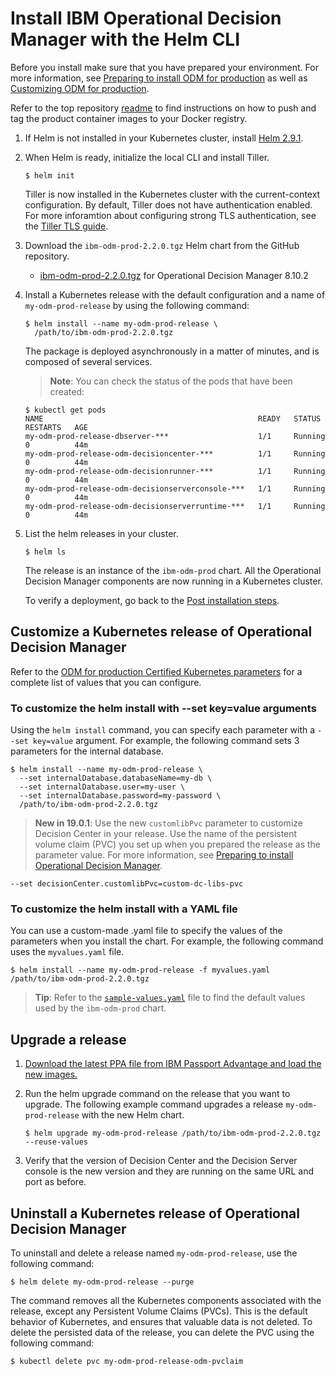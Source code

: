 # Install IBM Operational Decision Manager with the Helm CLI

Before you install make sure that you have prepared your environment. For more information, see [Preparing to install ODM for production](https://www.ibm.com/support/knowledgecenter/SSYHZ8_19.0.x/com.ibm.dba.install/k8s_topics/tsk_preparing_odmk8s.html) as well as [Customizing ODM for production](https://www.ibm.com/support/knowledgecenter/SSYHZ8_19.0.x/com.ibm.dba.install/k8s_topics/tsk_install_odm.html).

Refer to the top repository [readme](../../README.md#step-2-download-a-product-package-from-ppa-and-load-the-images) to find instructions on how to push and tag the product container images to your Docker registry.

1. If Helm is not installed in your Kubernetes cluster, install [Helm 2.9.1](https://github.com/helm/helm/releases/tag/v2.9.1).
2. When Helm is ready, initialize the local CLI and install Tiller.

   ```console
   $ helm init
   ```
   Tiller is now installed in the Kubernetes cluster with the current-context configuration. By default, Tiller does not have authentication enabled. For more inforamtion about configuring strong TLS authentication, see the [Tiller TLS guide](https://helm.sh/docs/using_helm/#using-ssl-between-helm-and-tiller).

3. Download the `ibm-odm-prod-2.2.0.tgz` Helm chart from the GitHub repository.
   - [ibm-odm-prod-2.2.0.tgz](ibm-odm-prod-2.2.0.tgz) for Operational Decision Manager 8.10.2

4. Install a Kubernetes release with the default configuration and a name of `my-odm-prod-release` by using the following command:

   ```console
   $ helm install --name my-odm-prod-release \
     /path/to/ibm-odm-prod-2.2.0.tgz
   ```
   The package is deployed asynchronously in a matter of minutes, and is composed of several services.

   > **Note**: You can check the status of the pods that have been created:
   ```console
   $ kubectl get pods
   NAME                                                READY   STATUS    RESTARTS   AGE
   my-odm-prod-release-dbserver-***                    1/1     Running   0          44m
   my-odm-prod-release-odm-decisioncenter-***          1/1     Running   0          44m
   my-odm-prod-release-odm-decisionrunner-***          1/1     Running   0          44m
   my-odm-prod-release-odm-decisionserverconsole-***   1/1     Running   0          44m
   my-odm-prod-release-odm-decisionserverruntime-***   1/1     Running   0          44m
   ```

5. List the helm releases in your cluster.

   ```console
   $ helm ls
   ```
   The release is an instance of the `ibm-odm-prod` chart. All the Operational Decision Manager components are now running in a Kubernetes cluster.

   To verify a deployment, go back to the [Post installation steps](../README.md#post-installation-steps).

## Customize a Kubernetes release of Operational Decision Manager

Refer to the [ODM for production Certified Kubernetes parameters](https://www.ibm.com/support/knowledgecenter/SSYHZ8_19.0.x/com.ibm.dba.ref/k8s_topics/ref_parameters_prod.html) for a complete list of values that you can configure.

### To customize the helm install with --set key=value arguments

Using the `helm install` command, you can specify each parameter with a `--set key=value` argument. For example, the following command sets 3 parameters for the internal database.

```console
$ helm install --name my-odm-prod-release \
  --set internalDatabase.databaseName=my-db \
  --set internalDatabase.user=my-user \
  --set internalDatabase.password=my-password \
  /path/to/ibm-odm-prod-2.2.0.tgz
```

> **New in 19.0.1**: Use the new `customlibPvc` parameter to customize Decision Center in your release. Use the name of the persistent volume claim (PVC) you set up when you prepared the release as the parameter value. For more information, see [Preparing to install Operational Decision Manager](https://www.ibm.com/support/knowledgecenter/en/SSYHZ8_19.0.x/com.ibm.dba.install/k8s_topics/tsk_preparing_odmk8s.html).
```console
--set decisionCenter.customlibPvc=custom-dc-libs-pvc
```

### To customize the helm install with a YAML file

You can use a custom-made .yaml file to specify the values of the parameters when you install the chart. For example, the following command uses the `myvalues.yaml` file.

```console
$ helm install --name my-odm-prod-release -f myvalues.yaml /path/to/ibm-odm-prod-2.2.0.tgz
```

> **Tip**: Refer to the [`sample-values.yaml`](../configuration/sample-values.yaml) file to find the default values used by the `ibm-odm-prod` chart.

## Upgrade a release

1. [Download the latest PPA file from IBM Passport Advantage and load the new images.](../../README.md#step-2-download-a-product-package-from-ppa-and-load-the-images)

2. Run the helm upgrade command on the release that you want to upgrade. The following example command upgrades a release `my-odm-prod-release` with the new Helm chart.
   ```console
   $ helm upgrade my-odm-prod-release /path/to/ibm-odm-prod-2.2.0.tgz --reuse-values
   ```

3. Verify that the version of Decision Center and the Decision Server console is the new version and they are running on the same URL and port as before.

## Uninstall a Kubernetes release of Operational Decision Manager

To uninstall and delete a release named `my-odm-prod-release`, use the following command:

```console
$ helm delete my-odm-prod-release --purge
```

The command removes all the Kubernetes components associated with the release, except any Persistent Volume Claims (PVCs).  This is the default behavior of Kubernetes, and ensures that valuable data is not deleted. To delete the persisted data of the release, you can delete the PVC using the following command:

```console
$ kubectl delete pvc my-odm-prod-release-odm-pvclaim
```
